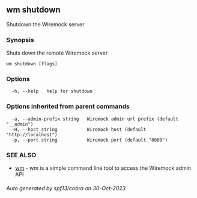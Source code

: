 ## wm shutdown

Shutdown the Wiremock server

### Synopsis

Shuts down the remote Wiremock server

```
wm shutdown [flags]
```

### Options

```
  -h, --help   help for shutdown
```

### Options inherited from parent commands

```
  -a, --admin-prefix string   Wiremock admin url prefix (default "__admin")
  -H, --host string           Wiremock host (default "http://localhost")
  -p, --port string           Wiremock port (default "8080")
```

### SEE ALSO

* [wm](wm.md)	 - wm is a simple command line tool to access the Wiremock admin API

###### Auto generated by spf13/cobra on 30-Oct-2023
